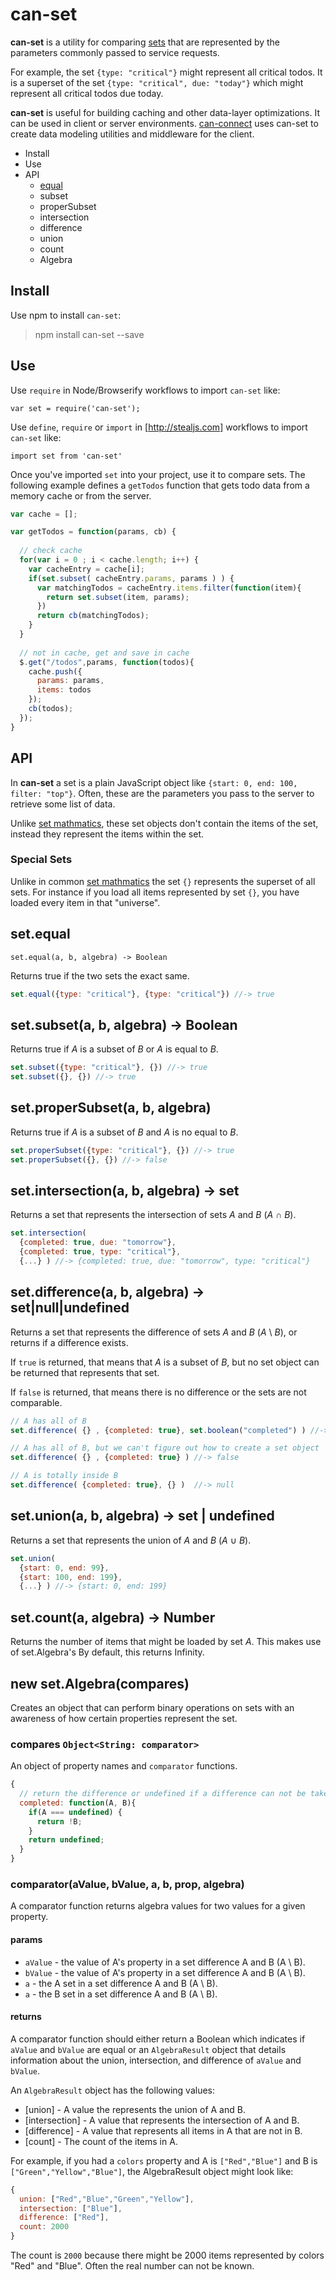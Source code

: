 # can-set

__can-set__ is a utility for comparing [sets](http://en.wikipedia.org/wiki/Set_theory#Basic_concepts_and_notation) that 
are represented by the parameters commonly passed to service requests. 

For example, the set `{type: "critical"}` might represent all 
critical todos.  It is a superset of the set `{type: "critical", due: "today"}` 
which might represent all critical todos due today.

__can-set__ is useful for building caching and other data-layer
optimizations.  It can be used in client or server
environments. [can-connect](https://github.com/canjs/can-connect) uses can-set to create data modeling
utilities and middleware for the client. 

 - Install
 - Use
 - API
   - [equal]()
   - subset
   - properSubset
   - intersection
   - difference
   - union
   - count
   - Algebra

## Install

Use npm to install `can-set`:

> npm install can-set --save

## Use

Use `require` in Node/Browserify workflows to import `can-set` like:

```
var set = require('can-set');
```

Use `define`, `require` or `import` in [http://stealjs.com]  workflows to import `can-set` like:

```
import set from 'can-set'
```

Once you've imported `set` into your project, use it to compare sets.  The following example
defines a `getTodos` function that gets todo data from a memory cache or from the server.

```js
var cache = [];

var getTodos = function(params, cb) {
  
  // check cache
  for(var i = 0 ; i < cache.length; i++) {
    var cacheEntry = cache[i];
    if(set.subset( cacheEntry.params, params ) ) {
      var matchingTodos = cacheEntry.items.filter(function(item){
        return set.subset(item, params);
      })
      return cb(matchingTodos);
    }
  }
  
  // not in cache, get and save in cache
  $.get("/todos",params, function(todos){
    cache.push({
      params: params,
      items: todos
    });
    cb(todos);
  });
}
```


## API

In __can-set__ a set is a plain JavaScript object 
like `{start: 0, end: 100, filter: "top"}`.  Often, these are the 
parameters you pass to the server to retrieve some list of data.

Unlike [set mathmatics](http://en.wikipedia.org/wiki/Set_(mathematics)), these
set objects don't contain the items of the set, instead they represent the items within the set.

### Special Sets

Unlike in common [set mathmatics](http://en.wikipedia.org/wiki/Set_(mathematics)) the set `{}` represents the 
superset of all sets.  For instance if you load all items represented by set `{}`, you have loaded 
every item in that "universe".

## set.equal

`set.equal(a, b, algebra) -> Boolean`

Returns true if the two sets the exact same.

```js
set.equal({type: "critical"}, {type: "critical"}) //-> true
```

## set.subset(a, b, algebra) -> Boolean

Returns true if _A_ is a subset of _B_ or _A_ is equal to _B_.

```js
set.subset({type: "critical"}, {}) //-> true
set.subset({}, {}) //-> true
```

## set.properSubset(a, b, algebra)

Returns true if _A_ is a subset of _B_ and _A_ is no equal to _B_.

```js
set.properSubset({type: "critical"}, {}) //-> true
set.properSubset({}, {}) //-> false
```

## set.intersection(a, b, algebra) -> set

Returns a set that represents the intersection of sets _A_ and _B_ (_A_ ∩ _B_).

```js
set.intersection( 
  {completed: true, due: "tomorrow"}, 
  {completed: true, type: "critical"},
  {...} ) //-> {completed: true, due: "tomorrow", type: "critical"}
```


## set.difference(a, b, algebra) -> set|null|undefined

Returns a set that represents the difference of sets _A_ and _B_ (_A_ \ _B_), or
returns if a difference exists.

If `true` is returned, that means that _A_ is a subset of _B_, but no set object
can be returned that represents that set.

If `false` is returned, that means there is no difference or the sets are not comparable.

```js
// A has all of B
set.difference( {} , {completed: true}, set.boolean("completed") ) //-> {completed: false}

// A has all of B, but we can't figure out how to create a set object
set.difference( {} , {completed: true} ) //-> false

// A is totally inside B
set.difference( {completed: true}, {} )  //-> null
```

## set.union(a, b, algebra) -> set | undefined

Returns a set that represents the union of _A_ and _B_ (_A_ ∪ _B_).

```js
set.union( 
  {start: 0, end: 99}, 
  {start: 100, end: 199},
  {...} ) //-> {start: 0, end: 199}
```


## set.count(a, algebra) -> Number

Returns the number of items that might be loaded by set _A_. This makes use of set.Algebra's
By default, this returns Infinity.



## new set.Algebra(compares)

Creates an object that can perform binary operations on sets with an awareness of
how certain properties represent the set.

### compares `Object<String: comparator>`

An object of property names and `comparator` functions.

```js
{
  // return the difference or undefined if a difference can not be taken
  completed: function(A, B){
    if(A === undefined) {
      return !B;
    }
    return undefined;
  }
}
```

### comparator(aValue, bValue, a, b, prop, algebra)

A comparator function returns algebra values for two values for a given property.


#### params

- `aValue` - the value of A's property in a set difference A and B (A \ B).
- `bValue` - the value of A's property in a set difference A and B (A \ B).
- `a` - the A set in a set difference A and B (A \ B).
- `a` - the B set in a set difference A and B (A \ B).

#### returns

A comparator function should either return a Boolean which indicates if `aValue` and `bValue` are
equal or an `AlgebraResult` object that details information about the union, intersection, and
difference of `aValue` and `bValue`.

An `AlgebraResult` object has the following values:

- [union] - A value the represents the union of A and B.
- [intersection] - A value that represents the intersection of A and B.
- [difference] - A value that represents all items in A that are not in B. 
- [count] - The count of the items in A.

For example, if you had a `colors` property and A is `["Red","Blue"]` and B is `["Green","Yellow","Blue"]`, the 
AlgebraResult object might look like:

```js
{
  union: ["Red","Blue","Green","Yellow"],
  intersection: ["Blue"],
  difference: ["Red"],
  count: 2000
}
```

The count is `2000` because there might be 2000 items represented by colors "Red" and "Blue".  Often 
the real number can not be known.


